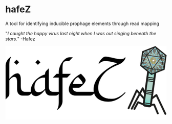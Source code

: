 # hafeZ

A tool for identifying inducible prophage elements through read mapping

"*I caught the happy virus last night when I was out singing beneath the stars.*"
-Hafez

![Image](hafeZ_logo.jpg)

